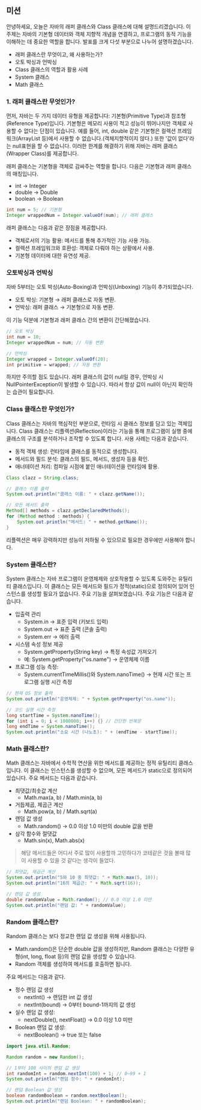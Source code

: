 ## 미션

안녕하세요, 오늘은 자바의 래퍼 클래스와 Class 클래스에 대해 설명드리겠습니다. 이 주제는 자바의 기본형 데이터와 객체 지향적 개념을 연결하고, 프로그램의 동적 기능을 이해하는 데 중요한 역할을 합니다. 발표를 크게 다섯 부분으로 나누어 설명하겠습니다.

- 래퍼 클래스란 무엇이고, 왜 사용하는가?
- 오토 박싱과 언박싱
- Class 클래스의 역할과 활용 사례
- System 클래스
- Math 클래스

### 1. 래퍼 클래스란 무엇인가?

먼저, 자바는 두 가지 데이터 유형을 제공합니다: 기본형(Primitive Type)과 참조형(Reference Type)입니다. 기본형은 메모리 사용이 적고 성능이 뛰어나지만 객체로 사용할 수 없다는 단점이 있습니다.
예를 들어, int, double 같은 기본형은 컬렉션 프레임워크(ArrayList 등)에서 사용할 수 없습니다.(객체지향적이지 않다.) 또한 '값이 없다'라는 null표현을 할 수 없습니다. 이러한 한계를 해결하기 위해 자바는 래퍼 클래스(Wrapper Class)를 제공합니다.

래퍼 클래스는 기본형을 객체로 감싸주는 역할을 합니다. 다음은 기본형과 래퍼 클래스의 매칭입니다.

- int → Integer
- double → Double
- boolean → Boolean

```java
int num = 5; // 기본형
Integer wrappedNum = Integer.valueOf(num); // 래퍼 클래스
```

래퍼 클래스는 다음과 같은 장점을 제공합니다.

- 객체로서의 기능 활용: 메서드를 통해 추가적인 기능 사용 가능.
- 컬렉션 프레임워크와 호환성: 객체로 다뤄야 하는 상황에서 사용.
- 기본형 데이터에 대한 유연성 제공.

### 오토박싱과 언박싱

자바 5부터는 오토 박싱(Auto-Boxing)과 언박싱(Unboxing) 기능이 추가되었습니다.

- 오토 박싱: 기본형 → 래퍼 클래스로 자동 변환.
- 언박싱: 래퍼 클래스 → 기본형으로 자동 변환.

이 기능 덕분에 기본형과 래퍼 클래스 간의 변환이 간단해졌습니다.

```java
// 오토 박싱
int num = 10;
Integer wrappedNum = num; // 자동 변환

// 언박싱
Integer wrapped = Integer.valueOf(20);
int primitive = wrapped; // 자동 변환
```

하지만 주의할 점도 있습니다. 래퍼 클래스의 값이 null일 경우, 언박싱 시 NullPointerException이 발생할 수 있습니다. 따라서 항상 값이 null이 아닌지 확인하는 습관이 필요합니다.

### Class 클래스란 무엇인가?

Class 클래스는 자바의 핵심적인 부분으로, 런타임 시 클래스 정보를 담고 있는 객체입니다. Class 클래스는 리플렉션(Reflection)이라는 기능을 통해 프로그램이 실행 중에 클래스의 구조를 분석하거나 조작할 수 있도록 합니다.
사용 사례는 다음과 같습니다.

- 동적 객체 생성: 런타임에 클래스를 동적으로 생성합니다.
- 메서드와 필드 분석: 클래스의 필드, 메서드, 생성자 등을 확인.
- 애너테이션 처리: 컴파일 시점에 붙인 애너테이션을 런타임에 활용.

```java
Class clazz = String.class;

// 클래스 이름 출력
System.out.println("클래스 이름: " + clazz.getName());

// 모든 메서드 출력
Method[] methods = clazz.getDeclaredMethods();
for (Method method : methods) {
    System.out.println("메서드: " + method.getName());
}
```

리플렉션은 매우 강력하지만 성능이 저하될 수 있으므로 필요한 경우에만 사용해야 합니다.

### System 클래스란?

System 클래스는 자바 프로그램이 운영체제와 상호작용할 수 있도록 도와주는 유틸리티 클래스입니다. 이 클래스는 모든 메서드와 필드가 정적(static)으로 정의되어 있어 인스턴스를 생성할 필요가 없습니다. 주요 기능을 살펴보겠습니다.
주요 기능은 다음과 같습니다.

- 입출력 관리
  - System.in → 표준 입력 (키보드 입력)
  - System.out → 표준 출력 (콘솔 출력)
  - System.err → 에러 출력
- 시스템 속성 정보 제공
  - System.getProperty(String key) → 특정 속성값 가져오기
  - 예: System.getProperty("os.name") → 운영체제 이름
- 프로그램 성능 측정:
  - System.currentTimeMillis()와 System.nanoTime() → 현재 시간 또는 프로그램 실행 시간 측정

```java
// 현재 OS 정보 출력
System.out.println("운영체제: " + System.getProperty("os.name"));

// 코드 실행 시간 측정
long startTime = System.nanoTime();
for (int i = 0; i < 1000000; i++) {} // 간단한 반복문
long endTime = System.nanoTime();
System.out.println("소요 시간 (나노초): " + (endTime - startTime));
```

### Math 클래스란?

Math 클래스는 자바에서 수학적 연산을 위한 메서드를 제공하는 정적 유틸리티 클래스입니다.
이 클래스는 인스턴스를 생성할 수 없으며, 모든 메서드가 static으로 정의되어 있습니다.
주요 메서드는 다음과 같습니다.

- 최댓값/최솟값 계산
  - Math.max(a, b) / Math.min(a, b)
- 거듭제곱, 제곱근 계산
  - Math.pow(a, b) / Math.sqrt(a)
- 랜덤 값 생성
  - Math.random() → 0.0 이상 1.0 미만의 double 값을 반환
- 삼각 함수와 절댓값
  - Math.sin(x), Math.abs(x)

> 해당 메서드들은 어디서 주로 많이 사용할까 고민하다가 코테같은 것을 볼때 많이 사용할 수 있을 것 같다는 생각이 들었다.

```java
// 최댓값, 제곱근 계산
System.out.println("5와 10 중 최댓값: " + Math.max(5, 10));
System.out.println("16의 제곱근: " + Math.sqrt(16));

// 랜덤 값 생성
double randomValue = Math.random(); // 0.0 이상 1.0 미만
System.out.println("랜덤 값: " + randomValue);
```

### Random 클래스란?

Random 클래스는 보다 정교한 랜덤 값 생성을 위해 사용됩니다.

- Math.random()은 단순한 double 값을 생성하지만, Random 클래스는 다양한 유형(int, long, float 등)의 랜덤 값을 생성할 수 있습니다.
- Random 객체를 생성하여 메서드를 호출하면 됩니다.

주요 메서드는 다음과 같다.

- 정수 랜덤 값 생성
  - nextInt() → 랜덤한 int 값 생성
  - nextInt(bound) → 0부터 bound-1까지의 값 생성
- 실수 랜덤 값 생성:
  - nextDouble(), nextFloat() → 0.0 이상 1.0 미만
- Boolean 랜덤 값 생성:
  - nextBoolean() → true 또는 false

```java
import java.util.Random;

Random random = new Random();

// 1부터 100 사이의 랜덤 값 생성
int randomInt = random.nextInt(100) + 1; // 0~99 + 1
System.out.println("랜덤 정수: " + randomInt);

// 랜덤 Boolean 값 생성
boolean randomBoolean = random.nextBoolean();
System.out.println("랜덤 Boolean: " + randomBoolean);
```